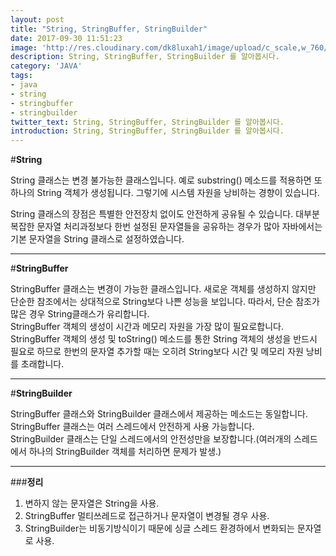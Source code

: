 ```yaml
---
layout: post
title: "String, StringBuffer, StringBuilder"
date: 2017-09-30 11:51:23
image: 'http://res.cloudinary.com/dk8luxah1/image/upload/c_scale,w_760/v1502208952/coding.jpg'
description: String, StringBuffer, StringBuilder 를 알아봅시다.
category: 'JAVA'
tags:
- java
- string
- stringbuffer
- stringbuilder
twitter_text: String, StringBuffer, StringBuilder 를 알아봅시다.
introduction: String, StringBuffer, StringBuilder 를 알아봅시다.
---
```

#**String**

String 클래스는 변경 불가능한 클래스입니다. 예로 substring() 메소드를 적용하면 또 하나의 String 객체가 생성됩니다. 그렇기에 시스템 자원을 낭비하는 경향이 있습니다.

String 클래스의 장점은 특별한 안전장치 없이도 안전하게 공유될 수 있습니다. 대부분 복잡한 문자열 처리과정보다 한번 설정된 문자열들을 공유하는 경우가 많아 자바에서는 기본 문자열을 String 클래스로 설정하였습니다.


- - -
#**StringBuffer**

StringBuffer 클래스는 변경이 가능한 클래스입니다. 새로운 객체를 생성하지 않지만 단순한 참조에서는 상대적으로 String보다 나쁜 성능을 보입니다. 따라서, 단순 참조가 많은 경우 String클래스가 유리합니다.<br />StringBuffer 객체의 생성이 시간과 메모리 자원을 가장 많이 필요로합니다.<br /> StringBuffer 객체의 생성 및 toString() 메소드를 통한 String 객체의 생성을 반드시 필요로 하므로 한번의 문자열 추가할 때는 오히려 String보다 시간 및 메모리 자원 낭비를 초래합니다.


- - -
#**StringBuilder**

StringBuffer 클래스와 StringBuilder 클래스에서 제공하는 메소드는 동일합니다.<br/>StringBuffer 클래스는 여러 스레드에서 안전하게 사용 가능합니다.<br />StringBuilder 클래스는 단일 스레드에서의 안전성만을 보장합니다.(여러개의 스레드에서 하나의 StringBuilder 객체를 처리하면 문제가 발생.)


- - -
###**정리**

1. 변하지 않는 문자열은 String을 사용.<br />
2. StringBuffer 멀티쓰레드로 접근하거나 문자열이 변경될 경우 사용.<br />
3. StringBuilder는 비동기방식이기 때문에 싱글 스레드 환경하에서 변화되는 문자열로 사용.<br />






















